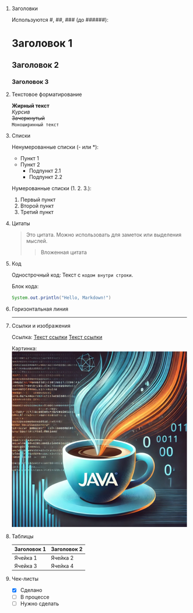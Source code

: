 1. Заголовки
    
    Используются #, ##, ### (до ######):

    # Заголовок 1
    ## Заголовок 2
    ### Заголовок 3


2. Текстовое форматирование
    
    **Жирный текст**  
    *Курсив*  
    ~~Зачеркнутый~~  
    `Моноширинный текст`


3. Списки
    
    Ненумерованные списки (- или *):
    - Пункт 1
    - Пункт 2
        - Подпункт 2.1
        - Подпункт 2.2

    Нумерованные списки (1. 2. 3.):
    1. Первый пункт
    2. Второй пункт
    3. Третий пункт


4. Цитаты

    > Это цитата. Можно использовать для заметок или выделения мыслей.
    >> Вложенная цитата


5. Код

    Однострочный код:
    Текст с `кодом внутри строки`.

    Блок кода:
    ```java
    System.out.println("Hello, Markdown!")

 
6. Горизонтальная линия

    ---


7. Ссылки и изображения

    Ссылка:
    [Текст ссылки](https://example.com)
    [Текст ссылки](/java/crypto.txt)

    Картинка:
    ![Описание картинки](/java/java.webp)


8. Таблицы

    | Заголовок 1|Заголовок 2 |
    |------------|------------|
    | Ячейка 1   | Ячейка 2   |
    | Ячейка 3   | Ячейка 4   |


9. Чек-листы

    - [x] Сделано
    - [ ] В процессе
    - [ ] Нужно сделать
